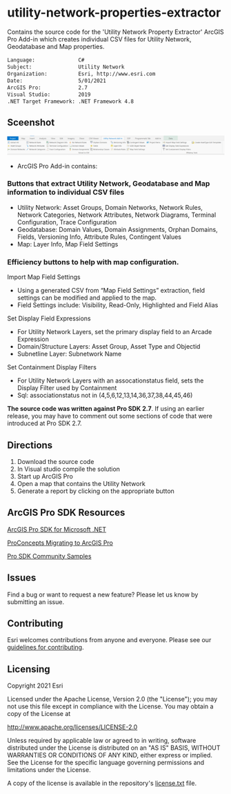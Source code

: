 # utility-network-properties-extractor
Contains the source code for the 'Utility Network Property Extractor' ArcGIS Pro Add-in which creates individual CSV files for Utility Network, Geodatabase and Map properties.

<!-- TODO: Fill this section below with metadata about this sample-->
```
Language:              C#
Subject:               Utility Network
Organization:          Esri, http://www.esri.com
Date:                  5/01/2021
ArcGIS Pro:            2.7
Visual Studio:         2019
.NET Target Framework: .NET Framework 4.8
```


## Sceenshot
 ![Screenshot](Screenshots/Toolbar.PNG) 

- ArcGIS Pro Add-in contains:
      
### Buttons that extract Utility Network, Geodatabase and Map information to individual CSV files
* Utility Network:   Asset Groups, Domain Networks, Network Rules, Network Categories, Network Attributes, Network Diagrams, Terminal Configuration, Trace Configuration
* Geodatabase:  Domain Values, Domain Assignments, Orphan Domains, Fields, Versioning Info, Attribute Rules, Contingent Values
* Map:  Layer Info, Map Field Settings
                        
### Efficiency buttons to help with map configuration.
Import Map Field Settings
  * Using a generated CSV from “Map Field Settings” extraction, field settings can be modified and applied to the map.
  * Field Settings include:  Visibility, Read-Only, Highlighted and Field Alias

Set Display Field Expressions
  * For Utility Network Layers, set the primary display field to an Arcade Expression
  * Domain/Structure Layers:  Asset Group, Asset Type and Objectid
  * Subnetline Layer:  Subnetwork Name

Set Containment Display Filters
  * For Utility Network Layers with an assocationstatus field, sets the Display Filter used by Containment
  * Sql:  associationstatus not in (4,5,6,12,13,14,36,37,38,44,45,46)

              
**The source code was written against Pro SDK 2.7**. If using an earlier release, you may have to comment out some sections of code that were introduced at Pro SDK 2.7.

## Directions

1.  Download the source code
2.  In Visual studio compile the solution
3.  Start up ArcGIS Pro
4.  Open a map that contains the Utility Network
5.  Generate a report by clicking on the appropriate button  


## ArcGIS Pro SDK Resources

[ArcGIS Pro SDK for Microsoft .NET](https://pro.arcgis.com/en/pro-app/latest/sdk/)

[ProConcepts Migrating to ArcGIS Pro](https://github.com/esri/arcgis-pro-sdk/wiki/ProConcepts-Migrating-to-ArcGIS-Pro)

[Pro SDK Community Samples](https://github.com/esri/arcgis-pro-sdk-community-samples)


## Issues

Find a bug or want to request a new feature?  Please let us know by submitting an issue.

## Contributing

Esri welcomes contributions from anyone and everyone. Please see our [guidelines for contributing](https://github.com/esri/contributing).

## Licensing
Copyright 2021 Esri

Licensed under the Apache License, Version 2.0 (the "License");
you may not use this file except in compliance with the License.
You may obtain a copy of the License at

   http://www.apache.org/licenses/LICENSE-2.0

Unless required by applicable law or agreed to in writing, software
distributed under the License is distributed on an "AS IS" BASIS,
WITHOUT WARRANTIES OR CONDITIONS OF ANY KIND, either express or implied.
See the License for the specific language governing permissions and
limitations under the License.

A copy of the license is available in the repository's [license.txt]( https://raw.github.com/Esri/quickstart-map-js/master/license.txt) file.
